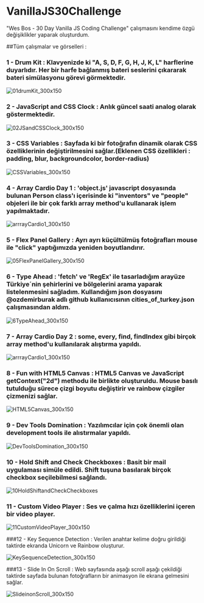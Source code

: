 # VanillaJS30Challenge
"Wes Bos - 30 Day Vanilla JS Coding Challenge" çalışmasını kendime özgü değişiklikler yaparak oluşturdum.


##Tüm çalışmalar ve görselleri :
  ### 1 - Drum Kit : Klavyenizde ki "A, S, D, F, G, H, J, K, L" harflerine duyarlıdır. Her bir harfe bağlanmış bateri seslerini çıkararak bateri simülasyonu görevi görmektedir.  
  ![01drumKit_300x150](https://user-images.githubusercontent.com/71039908/104845707-e3f36180-58e7-11eb-8c8b-42f0a9d51ea2.jpg)


  ### 2 - JavaScript and CSS Clock : Anlık güncel saati analog olarak göstermektedir.
![02JSandCSSClock_300x150](https://user-images.githubusercontent.com/71039908/104845710-e5248e80-58e7-11eb-807a-2aee2cf39bef.jpg)

  ### 3 - CSS Variables : Sayfada ki bir fotoğrafın dinamik olarak CSS özelliklerinin değiştirilmesini sağlar.(Eklenen CSS özellikleri : padding, blur, backgroundcolor, border-radius)
![CSSVariables_300x150](https://user-images.githubusercontent.com/71039908/104845708-e48bf800-58e7-11eb-9e31-338ce223f184.jpg)


  ### 4 - Array Cardio Day 1 : 'object.js' javascript dosyasında bulunan Person class'ı içerisinde ki "inventors" ve "people" objeleri ile bir çok farklı array method'u kullanarak işlem yapılmaktadır.
![arrrayCardio1_300x150](https://user-images.githubusercontent.com/71039908/104845709-e5248e80-58e7-11eb-92ca-81704746a68b.jpg)

  ### 5 - Flex Panel Gallery : Ayrı ayrı küçültülmüş fotoğrafları mouse ile "click" yaptığımızda yeniden boyutlandırır.
  
![05FlexPanelGallery_300x150](https://user-images.githubusercontent.com/71039908/104903849-92071600-5991-11eb-92a9-6fcb1c694d4f.jpg)


  ### 6 - Type Ahead : 'fetch' ve 'RegEx' ile tasarladığım arayüze Türkiye´nin şehirlerini ve bölgelerini arama yaparak listelenmesini sağladım. Kullandığım json dosyasını @ozdemirburak adlı github kullanıcısının cities_of_turkey.json çalışmasından aldım.
  
![6TypeAhead_300x150](https://user-images.githubusercontent.com/71039908/105067972-62d7ce00-5a91-11eb-8877-99b32c454aea.jpg)

  ### 7 - Array Cardio Day 2 : some, every, find, findIndex gibi birçok array method'u kullanılarak alıştırma yapıldı.
  
![arrrayCardio1_300x150](https://user-images.githubusercontent.com/71039908/104845709-e5248e80-58e7-11eb-92ca-81704746a68b.jpg)

  ### 8 - Fun with HTML5 Canvas : HTML5 Canvas ve JavaScript getContext("2d") methodu ile birlikte oluşturuldu. Mouse basılı tutulduğu sürece çizgi boyutu değiştirir ve rainbow çizgiler çizmenizi sağlar.
  
  ![HTML5Canvas_300x150](https://user-images.githubusercontent.com/71039908/105406807-fb12b600-5c3d-11eb-813c-2d5a33a8e31c.jpg)
  
  ### 9 - Dev Tools Domination : Yazılımcılar için çok önemli olan development tools ile alıstırmalar yapıldı.
  
  ![DevToolsDomination_300x150](https://user-images.githubusercontent.com/71039908/105540979-2530aa80-5d08-11eb-9928-82c997ed7bc5.jpg)

  ### 10 - Hold Shift and Check Checkboxes : Basit bir mail uygulaması simüle edildi. Shift tuşuna basılarak birçok checkbox seçilebilmesi sağlandı.
  
![10HoldShiftandCheckCheckboxes](https://user-images.githubusercontent.com/71039908/105573657-31505280-5d70-11eb-9333-830251e4b02d.gif)

  ### 11 - Custom Video Player : Ses ve çalma hızı özelliklerini içeren bir video player.
  
![11CustomVideoPlayer_300x150](https://user-images.githubusercontent.com/71039908/105628056-9c228c00-5e4b-11eb-9534-d36d43263280.jpg)

  ###12 - Key Sequence Detection : Verilen anahtar kelime doğru girildiği taktirde ekranda Unicorn ve Rainbow oluşturur.
  
![KeySequenceDetection_300x150](https://user-images.githubusercontent.com/71039908/105641975-ddd92400-5e97-11eb-84c2-fbe097562c8a.jpg)

  ###13 - Slide In On Scroll : Web sayfasında aşağı scroll aşağı çekildiği taktirde sayfada bulunan fotoğrafların bir animasyon ile ekrana gelmesini sağlar.

![SlideinonScroll_300x150](https://user-images.githubusercontent.com/71039908/105759411-7e474b00-5f61-11eb-9bf8-ac9456bade05.jpg)

